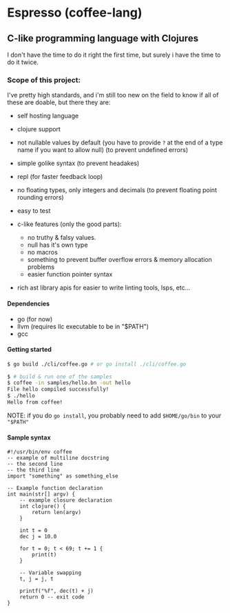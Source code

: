 # Espresso (coffee-lang)
## C-like programming language with Clojures
I don't have the time to do it right the first time, but surely i have the
time to do it twice.

### Scope of this project:
I've pretty high standards, and i'm still too new on the field to know if all
of these are doable, but there they are:

- self hosting language

- clojure support

- not nullable values by default (you have to provide `?` at the end of a type name if you want to allow null) (to prevent undefined errors)

- simple golike syntax (to prevent headakes)

- repl (for faster feedback loop)

- no floating types, only integers and decimals (to prevent floating point rounding errors)

- easy to test

- c-like features (only the good parts):
    * no truthy & falsy values.
    * null has it's own type
    * no macros
    * something to prevent buffer overflow errors & memory allocation problems
    * easier function pointer syntax

- rich ast library apis for easier to write linting tools, lsps, etc...

#### Dependencies
 - go (for now)
 - llvm (requires llc executable to be in "$PATH")
 - gcc

#### Getting started
```sh
$ go build ./cli/coffee.go # or go install ./cli/coffee.go

$ # build & run one of the samples
$ coffee -in samples/hello.bn -out hello
File hello compiled successfully!
$ ./hello
Hello from coffee!
```

NOTE: if you do `go install`, you probably need to add `$HOME/go/bin` to your `"$PATH"`

#### Sample syntax
```
#!/usr/bin/env coffee
-- example of multiline docstring
-- the second line
-- the third line
import "something" as something_else

-- Example function declaration
int main(str[] argv) {
    -- example closure declaration
    int clojure() {
        return len(argv)
    }

    int t = 0
    dec j = 10.0

    for t = 0; t < 69; t += 1 {
        print(t)
    }

    -- Variable swapping
    t, j = j, t

    printf("%f", dec(t) + j)
    return 0 -- exit code
}
```
